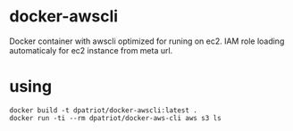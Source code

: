 # docker-awscli
Docker container with awscli optimized for runing on ec2.
IAM role loading automaticaly for ec2 instance from meta url.

using
=====
```
docker build -t dpatriot/docker-awscli:latest . 
docker run -ti --rm dpatriot/docker-aws-cli aws s3 ls
```

